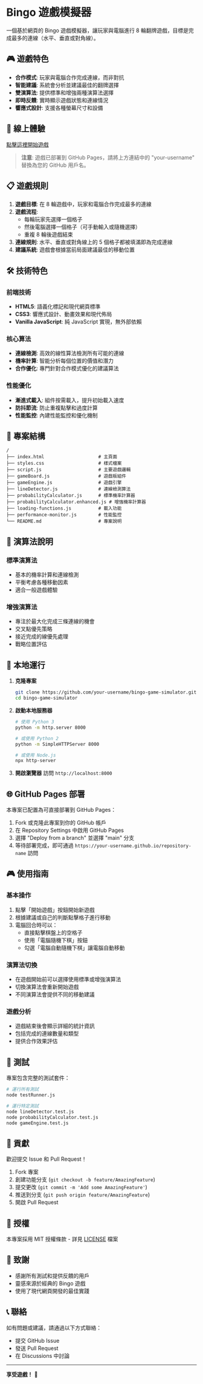 # Bingo 遊戲模擬器

一個基於網頁的 Bingo 遊戲模擬器，讓玩家與電腦進行 8 輪翻牌遊戲，目標是完成最多的連線（水平、垂直或對角線）。

## 🎮 遊戲特色

- **合作模式**: 玩家與電腦合作完成連線，而非對抗
- **智能建議**: 系統會分析並建議最佳的翻牌選擇
- **雙演算法**: 提供標準和增強兩種演算法選擇
- **即時反饋**: 實時顯示遊戲狀態和連線情況
- **響應式設計**: 支援各種螢幕尺寸和設備

## 🚀 線上體驗

[點擊這裡開始遊戲](https://your-username.github.io/bingo-game-simulator)

> **注意**: 遊戲已部署到 GitHub Pages，請將上方連結中的 "your-username" 替換為您的 GitHub 用戶名。

## 📋 遊戲規則

1. **遊戲目標**: 在 8 輪遊戲中，玩家和電腦合作完成最多的連線
2. **遊戲流程**: 
   - 每輪玩家先選擇一個格子
   - 然後電腦選擇一個格子（可手動輸入或隨機選擇）
   - 重複 8 輪後遊戲結束
3. **連線規則**: 水平、垂直或對角線上的 5 個格子都被填滿即為完成連線
4. **建議系統**: 遊戲會根據當前局面建議最佳的移動位置

## 🛠️ 技術特色

### 前端技術
- **HTML5**: 語義化標記和現代網頁標準
- **CSS3**: 響應式設計、動畫效果和現代佈局
- **Vanilla JavaScript**: 純 JavaScript 實現，無外部依賴

### 核心算法
- **連線檢測**: 高效的線性算法檢測所有可能的連線
- **機率計算**: 智能分析每個位置的價值和潛力
- **合作優化**: 專門針對合作模式優化的建議算法

### 性能優化
- **漸進式載入**: 組件按需載入，提升初始載入速度
- **防抖節流**: 防止重複點擊和過度計算
- **性能監控**: 內建性能監控和優化機制

## 📁 專案結構

```
/
├── index.html                    # 主頁面
├── styles.css                    # 樣式檔案
├── script.js                     # 主要遊戲邏輯
├── gameBoard.js                  # 遊戲板組件
├── gameEngine.js                 # 遊戲引擎
├── lineDetector.js               # 連線檢測算法
├── probabilityCalculator.js      # 標準機率計算器
├── probabilityCalculator.enhanced.js # 增強機率計算器
├── loading-functions.js          # 載入功能
├── performance-monitor.js        # 性能監控
└── README.md                     # 專案說明
```

## 🎯 演算法說明

### 標準演算法
- 基本的機率計算和連線檢測
- 平衡考慮各種移動因素
- 適合一般遊戲體驗

### 增強演算法
- 專注於最大化完成三條連線的機會
- 交叉點優先策略
- 接近完成的線優先處理
- 戰略位置評估

## 🚀 本地運行

1. **克隆專案**
   ```bash
   git clone https://github.com/your-username/bingo-game-simulator.git
   cd bingo-game-simulator
   ```

2. **啟動本地服務器**
   ```bash
   # 使用 Python 3
   python -m http.server 8000
   
   # 或使用 Python 2
   python -m SimpleHTTPServer 8000
   
   # 或使用 Node.js
   npx http-server
   ```

3. **開啟瀏覽器**
   訪問 `http://localhost:8000`

## 🌐 GitHub Pages 部署

本專案已配置為可直接部署到 GitHub Pages：

1. Fork 或克隆此專案到你的 GitHub 帳戶
2. 在 Repository Settings 中啟用 GitHub Pages
3. 選擇 "Deploy from a branch" 並選擇 "main" 分支
4. 等待部署完成，即可通過 `https://your-username.github.io/repository-name` 訪問

## 🎮 使用指南

### 基本操作
1. 點擊「開始遊戲」按鈕開始新遊戲
2. 根據建議或自己的判斷點擊格子進行移動
3. 電腦回合時可以：
   - 直接點擊棋盤上的空格子
   - 使用「電腦隨機下棋」按鈕
   - 勾選「電腦自動隨機下棋」讓電腦自動移動

### 演算法切換
- 在遊戲開始前可以選擇使用標準或增強演算法
- 切換演算法會重新開始遊戲
- 不同演算法會提供不同的移動建議

### 遊戲分析
- 遊戲結束後會顯示詳細的統計資訊
- 包括完成的連線數量和類型
- 提供合作效果評估

## 🧪 測試

專案包含完整的測試套件：

```bash
# 運行所有測試
node testRunner.js

# 運行特定測試
node lineDetector.test.js
node probabilityCalculator.test.js
node gameEngine.test.js
```

## 🤝 貢獻

歡迎提交 Issue 和 Pull Request！

1. Fork 專案
2. 創建功能分支 (`git checkout -b feature/AmazingFeature`)
3. 提交更改 (`git commit -m 'Add some AmazingFeature'`)
4. 推送到分支 (`git push origin feature/AmazingFeature`)
5. 開啟 Pull Request

## 📄 授權

本專案採用 MIT 授權條款 - 詳見 [LICENSE](LICENSE) 檔案

## 🙏 致謝

- 感謝所有測試和提供反饋的用戶
- 靈感來源於經典的 Bingo 遊戲
- 使用了現代網頁開發的最佳實踐

## 📞 聯絡

如有問題或建議，請通過以下方式聯絡：

- 提交 GitHub Issue
- 發送 Pull Request
- 在 Discussions 中討論

---

**享受遊戲！** 🎉